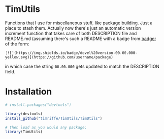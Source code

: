 TimUtils
========

Functions that I use for miscellaneous stuff, like package building. Just a place to stash them. Actually now there's just an automatic version increment function that takes care of both DESCRIPTION file and README.md (assuming there's such a README with a badge from [badger](https://github.com/GuangchuangYu/badger) of the form: 

```
[![](https://img.shields.io/badge/devel%20version-00.00.000-yellow.svg)](https://github.com/username/package)
```
in which case the string `00.00.000` gets updated to match the DESCRIPTION field.

Installation
============


```r
# install.packages("devtools")

library(devtools)
install_github("timriffe/TimUtils/TimUtils")

# then load as you would any package:
library(TimUtils)
```


